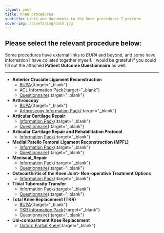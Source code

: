 ```yaml
---
layout: post
title: Knee procedures
subtitle: Links and documents to the Knee procedures I perform
cover-img: /assets/img/path.jpg
---
```


## Please select the relevant procedure below:
Some procedures have external links to _BUPA_ and beyond, and some have information I have collated together myself. 
I would be grateful if you could fill out the attached **Patient Outcome Questionnaire** as well.

-----

- **Anterior Cruciate Ligament Reconstruction**
    - [BUPA](https://www.bupa.co.uk/health-information/knee-clinic/treatment-and-care/anterior-cruciate-ligament-acl-reconstruction){:target="_blank"}
    - [ACL Information Pack](../assets/pdfs/ACL_PP_DR.pdf){:target="_blank"}
    - [Questionnaire](../assets/pdfs/questionnaires/ACL_Questionaire_D_Raj.pdf){:target="_blank"}
- **Arthroscopy**
    - [BUPA](https://www.bupa.co.uk/health-inforACL_PP_DR.pdfmation/knee-clinic/treatment-and-care/knee-arthroscopy){:target="_blank"}
    - [Arthroscopy Information Pack](../assets/pdfs/PP_Knee_arthroscopy.pdf){:target="_blank"}
- **Articular Cartilage Repair**
    - [Information Pack](../assets/pdfs/Patient_information_Articular_Cartilage_Repair.pdf){:target="_blank"}
    - [Questionnaire](../assets/pdfs/questionnaires/Articular_cartilage_repair__Questionaire_D_Raj.pdf){:target="_blank"}
- **Articular Cartilage Repair and  Rehabilitation Protocol**
    - [Information Pack](../assets/pdfs/Articular_cartilage_repair_rehabilitation_protocol.pdf){:target="_blank"}
- **Medial Patello Femoral Ligament Reconstruction (MPFL)**
    - [Information Pack](../assets/pdfs/PP_MPFL_rehab_protocol_DR.pdf){:target="_blank"}
    - [Questionnaire](../assets/pdfs/questionnaires/MPFL_reconstruction_Questionnaire_D_Raj.pdf){:target="_blank"}
- **Meniscal_Repair**
    - [Information Pack](../assets/pdfs/Meniscal_repair_PP_DR.pdf){:target="_blank"}
    - [Questionnaire](../assets/pdfs/questionnaires/Meniscal_repair__Questionaire_D_Raj.pdf){:target="_blank"}
- **Osteoarthritis of the Knee Joint- Non-operative Treatment Options**
    - [Information Pack](../assets/pdfs/Osteoarthritis_Knee_joint_Non-operative_treatment_options.pdf){:target="_blank"}
- **Tibial Tuberosity Transfer**
    - [Information Pack](../assets/pdfs/PP_Tibial_Tuberosity_Transfer_DR.pdf){:target="_blank"}
    - [Questionnaire](../assets/pdfs/questionnaires/Tibial_Tuberosity_Transfer__Questionaire_D_Raj.pdf){:target="_blank"}
- **Total Knee Replacement (TKR)**
    - [BUPA](https://www.bupa.co.uk/health-information/knee-clinic/treatment-and-care/knee-replacement){:target="_blank"}
    - [TKR Information Pack](../assets/pdfs/TKR_PP_patient_information.pdf){:target="_blank"}
    - [Questionnaire](../assets/pdfs/questionnaires/Total_Knee_arthroplasty_Questionnaire__D_Raj.pdf){:target="_blank"}
- **Uni-compartment Knee Replacement** 
    - [Oxford Partial Knee](https://www.oxfordpartialknee.net/emea/confirmation.html?referer=%2Fcontent%2Fzb-campaigns%2Foxfordpartialknee_hcp%2Foxford_partial_knee_hcp%2Fen){:target="_blank"}
    